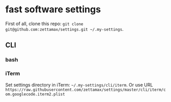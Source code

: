 # fast software settings

First of all, clone this repo: `git clone git@github.com:zettamax/settings.git ~/.my-settings`.

## CLI 

### bash 

### iTerm
Set settings directory in iTerm: `~/.my-settings/cli/iterm`. Or use URL `https://raw.githubusercontent.com/zettamax/settings/master/cli/iterm/com.googlecode.iterm2.plist`

